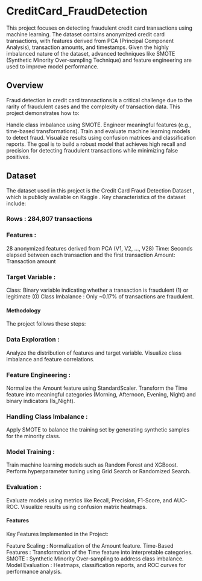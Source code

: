 # CreditCard_FraudDetection

This project focuses on detecting fraudulent credit card transactions using machine learning. The dataset contains anonymized credit card transactions, with features derived from PCA (Principal Component Analysis), transaction amounts, and timestamps. Given the highly imbalanced nature of the dataset, advanced techniques like SMOTE (Synthetic Minority Over-sampling Technique) and feature engineering are used to improve model performance.

## Overview

Fraud detection in credit card transactions is a critical challenge due to the rarity of fraudulent cases and the complexity of transaction data. This project demonstrates how to:

Handle class imbalance using SMOTE.
Engineer meaningful features (e.g., time-based transformations).
Train and evaluate machine learning models to detect fraud.
Visualize results using confusion matrices and classification reports.
 The goal is to build a robust model that achieves high recall and precision for detecting fraudulent transactions while minimizing false positives.

## Dataset

The dataset used in this project is the Credit Card Fraud Detection Dataset , which is publicly available on Kaggle . Key characteristics of the dataset include:

### Rows : 284,807 transactions

### Features :
28 anonymized features derived from PCA (V1, V2, ..., V28)
Time: Seconds elapsed between each transaction and the first transaction
Amount: Transaction amount
 
### Target Variable :
Class: Binary variable indicating whether a transaction is fraudulent (1) or legitimate (0)
Class Imbalance : Only ~0.17% of transactions are fraudulent.

#### Methodology

The project follows these steps:

### Data Exploration :
Analyze the distribution of features and target variable.
Visualize class imbalance and feature correlations.

### Feature Engineering :
Normalize the Amount feature using StandardScaler.
Transform the Time feature into meaningful categories (Morning, Afternoon, Evening, Night) and binary indicators (Is_Night).
 
### Handling Class Imbalance :
Apply SMOTE to balance the training set by generating synthetic samples for the minority class.
 
### Model Training :
Train machine learning models such as Random Forest and XGBoost.
Perform hyperparameter tuning using Grid Search or Randomized Search.

### Evaluation :
Evaluate models using metrics like Recall, Precision, F1-Score, and AUC-ROC.
Visualize results using confusion matrix heatmaps.


#### Features

Key Features Implemented in the Project:

Feature Scaling : Normalization of the Amount feature.
Time-Based Features : Transformation of the Time feature into interpretable categories.
SMOTE : Synthetic Minority Over-sampling to address class imbalance.
Model Evaluation : Heatmaps, classification reports, and ROC curves for performance analysis.


